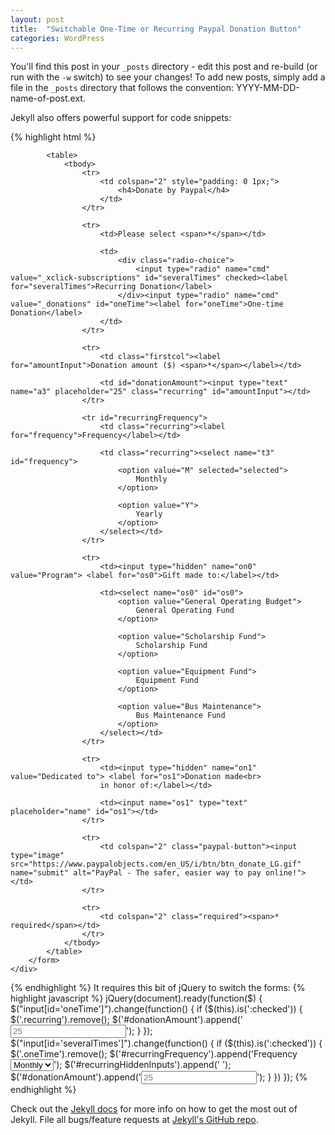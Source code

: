 ```yaml
---
layout: post
title:  "Switchable One-Time or Recurring Paypal Donation Button"
categories: WordPress
---
```


You'll find this post in your `_posts` directory - edit this post and re-build (or run with the `-w` switch) to see your changes!
To add new posts, simply add a file in the `_posts` directory that follows the convention: YYYY-MM-DD-name-of-post.ext.

Jekyll also offers powerful support for code snippets:

{% highlight html %}
<div class="donationContainer">
        <form action="https://www.paypal.com/cgi-bin/webscr" method="post" target="_blank" id="recurringHiddenInputs">
            <input type="hidden" name="item_name" value="Donation"> <input type="hidden" name="business" value="don@trekkers.org"> <input type="hidden" name="lc" value="US"> <input type="hidden" name="no_shipping" value="1"> <input type="hidden" name="currency_code" value="USD"> <input type="hidden" name="return" value="http://trekkers.org/test-donate/"> <input type="hidden" name="p3" value="1" class="recurring"> <input type="hidden" name="src" value="1" class="recurring"> <input type="hidden" name="no_note" value="0" class="recurring"> <input type="hidden" name="bn" value="PP-DonationsBF:btn_donateCC_LG.gif:NonHostedGuest" class="recurring">

            <table>
                <tbody>
                    <tr>
                        <td colspan="2" style="padding: 0 1px;">
                            <h4>Donate by Paypal</h4>
                        </td>
                    </tr>

                    <tr>
                        <td>Please select <span>*</span></td>

                        <td>
                            <div class="radio-choice">
                                <input type="radio" name="cmd" value="_xclick-subscriptions" id="severalTimes" checked><label for="severalTimes">Recurring Donation</label>
                            </div><input type="radio" name="cmd" value="_donations" id="oneTime"><label for="oneTime">One-time Donation</label>
                        </td>
                    </tr>

                    <tr>
                        <td class="firstcol"><label for="amountInput">Donation amount ($) <span>*</span></label></td>

                        <td id="donationAmount"><input type="text" name="a3" placeholder="25" class="recurring" id="amountInput"></td>
                    </tr>

                    <tr id="recurringFrequency">
                        <td class="recurring"><label for="frequency">Frequency</label></td>

                        <td class="recurring"><select name="t3" id="frequency">
                            <option value="M" selected="selected">
                                Monthly
                            </option>

                            <option value="Y">
                                Yearly
                            </option>
                        </select></td>
                    </tr>

                    <tr>
                        <td><input type="hidden" name="on0" value="Program"> <label for="os0">Gift made to:</label></td>

                        <td><select name="os0" id="os0">
                            <option value="General Operating Budget">
                                General Operating Fund
                            </option>

                            <option value="Scholarship Fund">
                                Scholarship Fund
                            </option>

                            <option value="Equipment Fund">
                                Equipment Fund
                            </option>

                            <option value="Bus Maintenance">
                                Bus Maintenance Fund
                            </option>
                        </select></td>
                    </tr>

                    <tr>
                        <td><input type="hidden" name="on1" value="Dedicated to"> <label for="os1">Donation made<br>
                        in honor of:</label></td>

                        <td><input name="os1" type="text" placeholder="name" id="os1"></td>
                    </tr>

                    <tr>
                        <td colspan="2" class="paypal-button"><input type="image" src="https://www.paypalobjects.com/en_US/i/btn/btn_donate_LG.gif" name="submit" alt="PayPal - The safer, easier way to pay online!"></td>
                    </tr>

                    <tr>
                        <td colspan="2" class="required"><span>* required</span></td>
                    </tr>
                </tbody>
            </table>
        </form>
    </div>
{% endhighlight %}
It requires this bit of jQuery to switch the forms:
{% highlight javascript %}
jQuery(document).ready(function($) {
	$("input[id='oneTime']").change(function() {
		if ($(this).is(':checked')) { 
			$('.recurring').remove();
			$('#donationAmount').append('<input type="text" name="amount" placeholder="25" class="oneTime" id="amountInput">');
		} 
	});
	$("input[id='severalTimes']").change(function() {
		if ($(this).is(':checked')) {
			$('.oneTime').remove();
			$('#recurringFrequency').append('<td class="recurring"><label for="frequency">Frequency</label></td><td class="recurring"><select name="t3" id="frequency"><option value="M" selected="selected">Monthly</option><option value="Y">Yearly</option></select></td>');
			$('#recurringHiddenInputs').append(' <input type="hidden" name="p3" value="1" class="recurring"> <input type="hidden" name="src" value="1" class="recurring"> <input type="hidden" name="no_note" value="0" class="recurring"> <input type="hidden" name="bn" value="PP-DonationsBF:btn_donateCC_LG.gif:NonHostedGuest" class="recurring"> ');
			$('#donationAmount').append('<input type="text" name="a3" placeholder="25" class="recurring">');
		}
	})
});
{% endhighlight %}


Check out the [Jekyll docs][jekyll] for more info on how to get the most out of Jekyll. File all bugs/feature requests at [Jekyll's GitHub repo][jekyll-gh].

[jekyll-gh]: https://github.com/mojombo/jekyll
[jekyll]:    http://jekyllrb.com
